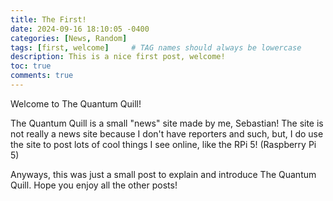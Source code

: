 ```yaml
---
title: The First!
date: 2024-09-16 18:10:05 -0400
categories: [News, Random]
tags: [first, welcome]     # TAG names should always be lowercase
description: This is a nice first post, welcome!
toc: true
comments: true
---
```


Welcome to The Quantum Quill!

The Quantum Quill is a small "news" site made by me, Sebastian! The site is not really a news site because I don't have reporters and such, but, I do use the site to post lots of cool things I see online, like the RPi 5! (Raspberry Pi 5)

Anyways, this was just a small post to explain and introduce The Quantum Quill. Hope you enjoy all the other posts!
